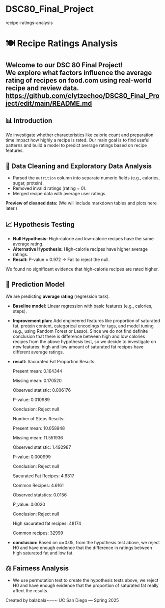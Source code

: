 # DSC80_Final_Project
recipe-ratings-analysis

# 🍽️ Recipe Ratings Analysis

Welcome to our DSC 80 Final Project!  
We explore what factors influence the average rating of recipes on food.com using real-world recipe and review data.
https://github.com/clytzechoo/DSC80_Final_Project/edit/main/README.md
---

## 📊 Introduction

We investigate whether characteristics like calorie count and preparation time impact how highly a recipe is rated. Our main goal is to find useful patterns and build a model to predict average ratings based on recipe features.

## 🧼 Data Cleaning and Exploratory Data Analysis

- Parsed the `nutrition` column into separate numeric fields (e.g., calories, sugar, protein).
- Removed invalid ratings (rating = 0).
- Merged recipe data with average user ratings.

**Preview of cleaned data:**
(We will include markdown tables and plots here later.)

## 📈 Hypothesis Testing

- **Null Hypothesis:** High-calorie and low-calorie recipes have the same average rating.
- **Alternative Hypothesis:** High-calorie recipes have higher average ratings.
- **Result:** P-value ≈ 0.972 → Fail to reject the null.

We found no significant evidence that high-calorie recipes are rated higher.

## 🤖 Prediction Model

We are predicting **average rating** (regression task).

- **Baseline model:** Linear regression with basic features (e.g., calories, steps).
- **Improvement plan:** Add engineered features like proportion of saturated fat, protein content, categorical encodings for tags, and model tuning (e.g., using Random Forest or Lasso). Since we do not find definite conclusion that there is difference between high and low calories recipes from the above hypothesis test, so we decide to investigate on new features: high and low amount of saturated fat recipes have different average ratings.
- **result:**
Sacurated Fat Proportion Results:

  Present mean: 0.164344

  Missing mean: 0.170520

  Observed statistic: 0.006176

  P-value: 0.010989

  Conclusion: Reject null

  Number of Steps Results:

  Present mean: 10.058948

  Missing mean: 11.551936

  Observed statistic: 1.492987

  P-value: 0.000999

  Conclusion: Reject null

  Sacurated Fat Recipes: 4.6317

  Common Recipes: 4.6161

  Observed statstics: 0.0156

  P_value: 0.0020

  Conclusion: Reject null

  High sacurated fat recipes: 48174

  Common recipes: 32999


- **conclusion:** Based on α=0.05, from the hypothesis test above, we reject H0 and have enough evidence that the difference in ratings between high saturated fat and low fat.
## ⚖️ Fairness Analysis

- We use permutation test to create the hypothesis tests above, we reject H0 and have enough evidence that the proportion of saturated fat really affect the results.

Created by balabala~~~~
UC San Diego — Spring 2025
